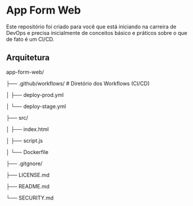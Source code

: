 # App Form Web

Este repositório foi criado para você que está iniciando na carreira de DevOps e precisa inicialmente de conceitos básico e práticos sobre o que de fato é um CI/CD.

## Arquitetura

app-form-web/

├── .github/workflows/ # Diretório dos Workflows (CI/CD) 

│   ├── deploy-prod.yml

│   └── deploy-stage.yml

├── src/

│   ├── index.html

│   ├── script.js

│   └──  Dockerfile

├── .gitgnore/

├── LICENSE.md

├── README.md

└── SECURITY.md

